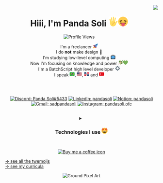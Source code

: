 <img align='right' height='300px' src='public/my-character/swing.svg' rel='Swing Pixel Art'/>
<div align='center'>

# Hiii, I'm Panda Soli <img src='https://raw.githubusercontent.com/pandasoli/twemojis/master/1f590.svg' width='32'/><img src='https://raw.githubusercontent.com/pandasoli/twemojis/master/1f61d.svg' width='32'/>
![Profile Views](https://komarev.com/ghpvc?username=pandasoli&label=Profile%20Views&color=1f2630&style=flat)

I'm a freelancer <img src='https://raw.githubusercontent.com/pandasoli/twemojis/master/1f680.svg' width='16'/>  
I do **not** make design 🎨  
I'm studying low-level computing <img src='https://raw.githubusercontent.com/pandasoli/twemojis/master/1f4fa.svg' width='16'/>  
Now I'm focusing on knowledge and power <img src='https://raw.githubusercontent.com/pandasoli/twemojis/master/1fad2.svg' width='16'/><img src='https://raw.githubusercontent.com/pandasoli/twemojis/master/1f49a.svg' width='16'/>  
I'm a BatchScript high level developer <img src='https://raw.githubusercontent.com/pandasoli/twemojis/master/2699.svg' width='16'/>  
I speak
  <img src='https://raw.githubusercontent.com/pandasoli/twemojis/master/1f1e7-1f1f7.svg' width='16'/>, 
  <img src='https://raw.githubusercontent.com/pandasoli/twemojis/master/1f1fa-1f1f8.svg' width='16'/>, 
  <img src='https://raw.githubusercontent.com/pandasoli/twemojis/master/1f1e9-1f1f4.svg' width='16'/> and 
  <img src='https://raw.githubusercontent.com/pandasoli/twemojis/master/1f1f9-1f1f7.svg' width='16'/>

<br/>
<br/>

[![Discord: Panda Soli#5433](https://img.shields.io/badge/Panda%20Soli%235433-161b22?style=for-the-badge&logo=discord&logoColor=c9d1d9)](https://discord.com/users/765345840856170526)
[![LinkedIn: pandasoli](https://img.shields.io/badge/pandasoli-161b22?style=for-the-badge&logo=linkedin&logoColor=c9d1d9)](https://linkedin.com/in/pandasoli)
[![Notion: pandasoli](https://img.shields.io/badge/pandasoli-161b22?style=for-the-badge&logo=notion&logoColor=c9d1d9)](https://pandasoli.notion.site/Programming-22b87861ba594689ae592924d992cc7b)  
[![Gmail: sadpandasoli](https://img.shields.io/badge/sadpandasoli-161b22?style=for-the-badge&logo=gmail&logoColor=c9d1d9)](mailto:sadpandasoli@gmail.com)
[![Instagram: pandasoli.ofc](https://img.shields.io/badge/pandasoli.ofc-161b22?style=for-the-badge&logo=instagram&logoColor=c9d1d9)](https://instagram.com/pandasoli.ofc)

<br/>

<details>
  <summary>

  ### Technologies I use <img src='https://raw.githubusercontent.com/pandasoli/twemojis/master/1f929.svg' width='20'/>
  </summary>

  ![React.js](https://img.shields.io/badge/React.js-161b22?style=for-the-badge&logo=react&logoColor=c9d1d9)
  ![Node.js](https://img.shields.io/badge/Node.js-161b22?style=for-the-badge&logo=nodedotjs&logoColor=c9d1d9)
  ![Deno.js](https://img.shields.io/badge/Deno.js-161b22?style=for-the-badge&logo=deno&logoColor=c9d1d9)
  ![Git](https://img.shields.io/badge/Git-161b22?style=for-the-badge&logo=git&logoColor=c9d1d9)

  ![HTML 5](https://img.shields.io/badge/HTML%205-161b22?style=for-the-badge&logo=html5&logoColor=c9d1d9)
  ![CSS 3](https://img.shields.io/badge/CSS%203-161b22?style=for-the-badge&logo=css3&logoColor=c9d1d9)
  ![TypeScript](https://img.shields.io/badge/TypeScript-161b22?style=for-the-badge&logo=typescript&logoColor=c9d1d9)
  ![Python](https://img.shields.io/badge/Python-161b22?style=for-the-badge&logo=python&logoColor=c9d1d9)  
  ![C](https://img.shields.io/badge/C-161b22?style=for-the-badge&logo=c&logoColor=c9d1d9)
  ![C++](https://img.shields.io/badge/C++-161b22?style=for-the-badge&logo=cplusplus&logoColor=c9d1d9)
  ![C#](https://img.shields.io/badge/C%23-161b22?style=for-the-badge&logo=csharp&logoColor=c9d1d9)
  ![Go](https://img.shields.io/badge/Go-161b22?style=for-the-badge&logo=go&logoColor=c9d1d9)
  ![Rust](https://img.shields.io/badge/Rust-161b22?style=for-the-badge&logo=rust&logoColor=c9d1d9)

  ![ShellScript](https://img.shields.io/badge/ShellScript-161b22?style=for-the-badge&logo=shell&logoColor=c9d1d9)
  ![BatchScript](https://img.shields.io/badge/BatchScript-161b22?style=for-the-badge&logo=shell&logoColor=c9d1d9)

  ![MongoDB](https://img.shields.io/badge/MongoDB-161b22?style=for-the-badge&logo=mongodb&logoColor=c9d1d9)
  ![MySQL](https://img.shields.io/badge/MySQL-161b22?style=for-the-badge&logo=mysql&logoColor=c9d1d9)

  <img src='https://github-readme-stats.vercel.app/api/top-langs?username=pandasoli&langs_count=6&layout=compact&bg_color=161b22&hide_border=true&title_color=c9d1d9&text_color=a1a1a1' height='150em'/>
</details>

<br/>

[
  ![Buy me a coffee icon](https://img.buymeacoffee.com/button-api?text=Buy%20me%20a%20coffee&emoji=&slug=pandasoliofc&button_colour=161b22&outline_colour=a1a1a1&font_colour=c9d1d9&font_family=Poppins&coffee_colour=fff)
](https://www.buymeacoffee.com/pandasoliofc)

<div align='left'>

  [→ see all the twemojis](https://github.com/pandasoli/twemojis)  
  [→ see my curricula](./public/curricula/)
</div>

[prim-cl]: 1f2630
[secon-cl]: 161b22
[font-cl]: c9d1d9

![Ground Pixel Art](public/my-character/ground.svg)
